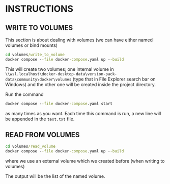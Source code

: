 # INSTRUCTIONS

## WRITE TO VOLUMES
This section is about dealing with volumes (we can have either named volumes or bind mounts)

```cmd
cd volumes/write_to_volume
docker compose --file docker-compose.yaml up --build
```

This will create two volumes; one internal volume in `\\wsl.localhost\docker-desktop-data\version-pack-data\community\docker\volumes` (type that in File Explorer search bar on Windows) and the other one will be created inside the project directory.

Run the command
```cmd
docker compose --file docker-compose.yaml start
```
as many times as you want. Each time this command is run, a new line will be appended in the `text.txt` file.

## READ FROM VOLUMES

```cmd
cd volumes/read_volume
docker compose --file docker-compose.yaml up --build
```
where we use an external volume which we created before (when writing to volumes)

The output will be the list of the named volume.
